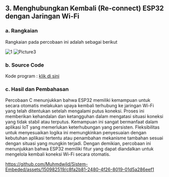 ## 3.  Menghubungkan Kembali (Re-connect) ESP32 dengan Jaringan Wi-Fi

### a. Rangkaian 
Rangkaian pada percobaan ini adalah sebagai berikut

![1](https://github.com/Muhmdwild/Sistem-Embeded/assets/150982519/42b2f227-052c-4dce-8b15-0e4c196ddd33)
![Picture3](https://github.com/Muhmdwild/Sistem-Embeded/assets/150982519/0caae02b-3733-4d21-9b9b-4e8075f76b0b)


### b. Source Code
Kode program : <a href="C.%20Reconnect/reconnect/reconnect.ino">klik di sini</a>

### c. Hasil dan Pembahasan
Percobaan C menunjukkan bahwa ESP32 memiliki kemampuan untuk secara otomatis melakukan upaya kembali terhubung ke jaringan Wi-Fi yang telah ditentukan setelah mengalami putus koneksi. Proses ini memberikan kehandalan dan ketangguhan dalam mengatasi situasi koneksi yang tidak stabil atau terputus. Kemampuan ini sangat bermanfaat dalam aplikasi IoT yang memerlukan keterhubungan yang persisten. Fleksibilitas untuk menyesuaikan logika ini memungkinkan penyesuaian dengan kebutuhan aplikasi tertentu atau penambahan mekanisme tambahan sesuai dengan situasi yang mungkin terjadi. Dengan demikian, percobaan ini menunjukkan bahwa ESP32 memiliki fitur yang dapat diandalkan untuk mengelola kembali koneksi Wi-Fi secara otomatis.


https://github.com/Muhmdwild/Sistem-Embeded/assets/150982519/c8fa2b81-2480-4f26-8019-01d5a286eef1
